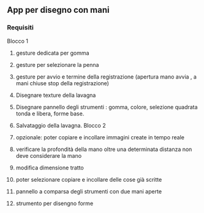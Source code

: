 ## App per disegno con mani

### Requisiti

Blocco 1
1. gesture dedicata per gomma 
2. gesture per selezionare la penna
3. gesture per avvio e termine della registrazione (apertura mano avvia , a mani chiuse stop della registrazione)
4. Disegnare texture della lavagna
5. Disegnare pannello degli strumenti : gomma, colore, selezione quadrata tonda e libera, forme base.
6. Salvataggio della lavagna.
Blocco 2 

1. opzionale: poter copiare e incollare immagini create in tempo reale
2. verificare la profondità della mano oltre una determinata distanza non deve considerare la mano
3. modifica dimensione tratto
4. poter selezionare copiare e incollare delle cose già scritte
5. pannello a comparsa degli strumenti con due mani aperte
6. strumento per disengno forme
